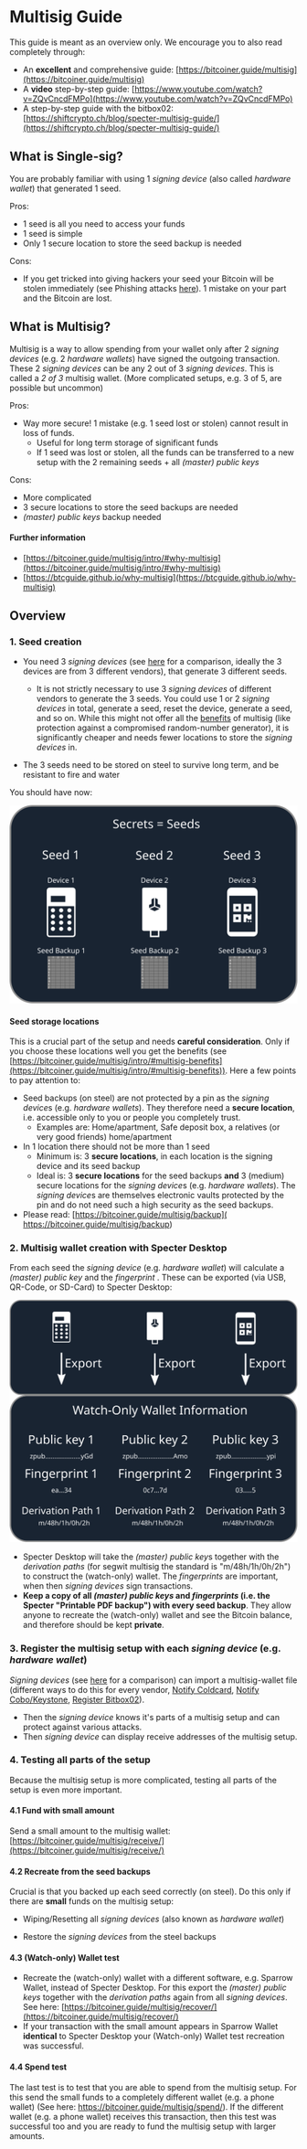 # Multisig Guide

This guide is meant as an overview only.  We encourage you to also read completely through:

* An **excellent** and comprehensive guide: [https://bitcoiner.guide/multisig](https://bitcoiner.guide/multisig)
* A **video** step-by-step guide: [https://www.youtube.com/watch?v=ZQvCncdFMPo](https://www.youtube.com/watch?v=ZQvCncdFMPo)
* A step-by-step guide with the bitbox02: [https://shiftcrypto.ch/blog/specter-multisig-guide/](https://shiftcrypto.ch/blog/specter-multisig-guide/)

## What is Single-sig?

You are probably familiar with using 1 *signing device* (also called *hardware wallet*) that generated 1 seed. 

Pros:

* 1 seed is all you need to access your funds
* 1 seed is simple
* Only 1 secure location to store the seed backup is needed

Cons:

* If you get tricked into giving hackers your seed your Bitcoin will be stolen immediately (see Phishing attacks [here](https://www.youtube.com/watch?v=B-09WDPXZmU)).    1 mistake on your part and the Bitcoin are lost.

## What is Multisig?

Multisig is a way to allow spending from your wallet only after 2 *signing devices*  (e.g. 2 *hardware wallets*) have signed the outgoing transaction.  These 2 *signing devices* can be any 2 out of 3 *signing devices*. This is called a *2 of 3* multisig wallet. (More complicated setups, e.g. 3 of 5, are possible but uncommon)

Pros:

* Way more secure! 1 mistake (e.g. 1 seed lost or stolen) cannot result in loss of funds. 
    + Useful for long term storage of significant funds
    + If 1 seed was lost or stolen, all the funds can be transferred to a new setup with the 2 remaining seeds + all *(master) public keys*

Cons:

* More complicated
* 3 secure locations to store the seed backups are needed
* *(master) public keys* backup needed

#### Further information

* [https://bitcoiner.guide/multisig/intro/#why-multisig](https://bitcoiner.guide/multisig/intro/#why-multisig)
* [https://btcguide.github.io/why-multisig](https://btcguide.github.io/why-multisig)



## Overview

### 1. Seed creation

* You need 3 *signing devices* (see [here](multisig-security-tradeoffs.md) for a comparison, ideally the 3 devices are from 3 different vendors), that generate 3 different seeds.   
    + It is not strictly necessary to use 3 *signing devices* of different vendors to generate the 3 seeds. You could use 1 or 2 *signing devices* in total, generate a seed, reset the device, generate a seed, and so on. While this might not offer all the [benefits](https://btcguide.github.io/why-multisig) of multisig (like protection against a compromised random-number generator), it is significantly cheaper and needs fewer locations to store the *signing devices* in.

* The 3 seeds need to be stored on steel to survive long term, and be resistant to fire and water

You should have now:

![secrets](images/multisig-guide/secrets.svg)

#### Seed storage locations

This is a crucial part of the setup and needs **careful consideration**. Only if you choose these locations well you get the benefits (see [https://bitcoiner.guide/multisig/intro/#multisig-benefits](https://bitcoiner.guide/multisig/intro/#multisig-benefits)). Here a few points to pay attention to:

* Seed backups (on steel) are not protected by a pin as the *signing device*s (e.g. *hardware wallets*). They therefore need a **secure location**, i.e. accessible only to you or people you completely trust.
    + Examples are: Home/apartment, Safe deposit box, a relatives (or very good friends) home/apartment
* In 1 location there should not be more than 1 seed
    + Minimum is: 3 **secure locations**, in each location is the signing device and its seed backup
    + Ideal is: 3 **secure locations** for the seed backups **and** 3 (medium) secure locations for the *signing device*s (e.g. *hardware wallets*). The *signing device*s are themselves electronic vaults protected by the pin and do not need such a high security as the seed backups. 
* Please read: [https://bitcoiner.guide/multisig/backup]( https://bitcoiner.guide/multisig/backup)



### 2. Multisig wallet creation with Specter Desktop

From each seed the *signing device*  (e.g. *hardware wallet*)  will calculate a *(master) public key* and the *fingerprint* . These can be exported (via USB, QR-Code, or SD-Card) to Specter Desktop:

![xpubs](images/multisig-guide/xpubs.svg)

* Specter Desktop will take the *(master) public key*s together with the *derivation paths* (for segwit multisig the standard is "m/48h/1h/0h/2h") to construct the (watch-only) wallet. The *fingerprints* are important, when then *signing devices* sign transactions.
* **Keep a copy of all *(master) public keys* and *fingerprints* (i.e. the Specter "Printable PDF backup") with every seed backup**.  They allow anyone to recreate the (watch-only) wallet and see the Bitcoin balance, and therefore should be kept **private**.   



### 3. Register the multisig setup with each *signing device*  (e.g. *hardware wallet*)

*Signing devices* (see [here](multisig-security-tradeoffs.md) for a comparison) can import a multisig-wallet file (different ways to do this for every vendor, [Notify Coldcard](https://bitcoiner.guide/multisig/wallet/#notify-coldcard), [Notify Cobo/Keystone](https://bitcoiner.guide/multisig/wallet/#notify-cobo), [Register Bitbox02](https://shiftcrypto.ch/blog/specter-multisig-guide/#register-the-multisig-wallet-on-the-bitbox02)). 

* Then the *signing device* knows it's parts of a multisig setup and can protect against various attacks.
* Then *signing device* can display receive addresses of the multisig setup.



### 4. Testing all parts of the setup

Because the multisig setup is more complicated, testing all parts of the setup is even more important.  

#### 4.1 Fund with small amount 

Send a small amount to the multisig wallet: [https://bitcoiner.guide/multisig/receive/](https://bitcoiner.guide/multisig/receive/)

#### 4.2 Recreate from the seed backups

Crucial is that you backed up each seed correctly (on steel).  Do this only if there are **small** funds on the multisig setup:

* Wiping/Resetting all *signing devices* (also known as *hardware wallet*)

* Restore the *signing devices*  from the steel backups

#### 4.3 (Watch-only) Wallet test

* Recreate the (watch-only) wallet with a different software, e.g. Sparrow Wallet, instead of Specter Desktop. For this export the *(master) public keys* together with the *derivation paths* again from all *signing devices*. See here: [https://bitcoiner.guide/multisig/recover/](https://bitcoiner.guide/multisig/recover/)
* If your transaction with the small amount appears in Sparrow Wallet **identical** to Specter Desktop your (Watch-only) Wallet test recreation was successful.

#### 4.4 Spend test

The last test is to test that you are able to spend from the multisig setup. For this send the small funds to a completely different wallet (e.g. a phone wallet) (See here: https://bitcoiner.guide/multisig/spend/). If the different wallet (e.g. a phone wallet) receives this transaction, then this test was successful too and you are ready to fund the multisig setup with larger amounts.

